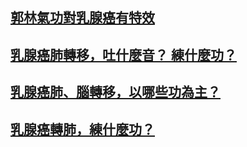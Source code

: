 ##  [郭林氣功對乳腺癌有特效](/乳1.md)  

##  [乳腺癌肺轉移，吐什麼音？ 練什麼功？](/乳2.md)

##  [乳腺癌肺、腦轉移，以哪些功為主？](/乳3.md)

##  [乳腺癌轉肺，練什麼功？](/乳4.md)
